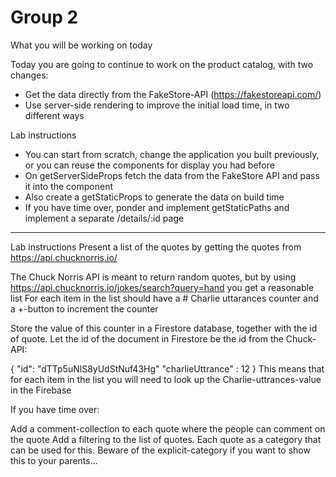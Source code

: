 # Group 2

What you will be working on today

Today you are going to continue to work on the product catalog, with two changes:

- Get the data directly from the FakeStore-API (https://fakestoreapi.com/)
- Use server-side rendering to improve the initial load time, in two different ways

Lab instructions

- You can start from scratch, change the application you built previously, or you can reuse the components for display you had before
- On getServerSideProps fetch the data from the FakeStore API and pass it into the component
- Also create a getStaticProps to generate the data on build time
- If you have time over, ponder and implement getStaticPaths and implement a separate /details/:id page

---

Lab instructions
Present a list of the quotes by getting the quotes from https://api.chucknorris.io/

The Chuck Norris API is meant to return random quotes, but by using https://api.chucknorris.io/jokes/search?query=hand you get a reasonable list
For each item in the list should have a # Charlie uttarances counter and a +-button to increment the counter

Store the value of this counter in a Firestore database, together with the id of quote. Let the id of the document in Firestore be the id from the Chuck-API:

{
"id": "dTTp5uNlS8yUdStNuf43Hg"
"charlieUttrance" : 12
}
This means that for each item in the list you will need to look up the Charlie-uttrances-value in the Firebase

If you have time over:

Add a comment-collection to each quote where the people can comment on the quote
Add a filtering to the list of quotes. Each quote as a category that can be used for this. Beware of the explicit-category if you want to show this to your parents...
